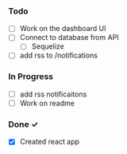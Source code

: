 ### Todo

- [ ] Work on the dashboard UI  
- [ ] Connect to database from API  
  - [ ] Sequelize
- [ ] add rss to /notifications

### In Progress

- [ ] add rss notificaitons
- [ ] Work on readme

### Done ✓

- [x] Created react app  